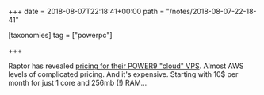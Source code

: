 +++
date = 2018-08-07T22:18:41+00:00
path = "/notes/2018-08-07-22-18-41"

[taxonomies]
tag = ["powerpc"]

+++

Raptor has revealed [pricing for their POWER9 "cloud" VPS](https://secure.integricloud.com/content/base/managevms.html?viewrates=1). Almost AWS levels of complicated pricing. And it's expensive. Starting with 10$ per month for just 1 core and 256mb (!) RAM…